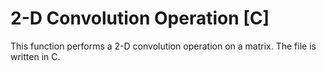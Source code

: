 # 2-D Convolution Operation [C]

This function performs a 2-D convolution operation on a matrix. The file is written in C.
